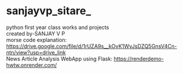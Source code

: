 # sanjayvp_sitare_
python first year class works and projects
<br>
created by-SANJAY V P 
<br>
morse code explanation: https://drive.google.com/file/d/1rUZA9s__kOvK1WvJsDZQ5GnsV4Cn-ntn/view?usp=drive_link
<br>
News Article Analysis WebApp using Flask: https://renderdemo-hwtw.onrender.com/
